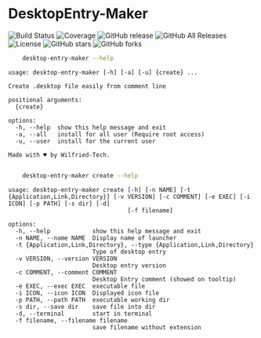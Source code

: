 # DesktopEntry-Maker

![Build Status](https://img.shields.io/travis/Wilfried-Tech/DesktopEntry-Maker.svg)
![Coverage](https://img.shields.io/codecov/c/github/Wilfried-Tech/DesktopEntry-Maker.svg)
![GitHub release](https://img.shields.io/github/release/Wilfried-Tech/DesktopEntry-Maker.svg)
![GitHub All Releases](https://img.shields.io/github/downloads/Wilfried-Tech/DesktopEntry-Maker/total.svg)
![License](https://img.shields.io/github/license/Wilfried-Tech/DesktopEntry-Maker.svg)
![GitHub stars](https://img.shields.io/github/stars/Wilfried-Tech/DesktopEntry-Maker.svg?style=social)
![GitHub forks](https://img.shields.io/github/forks/Wilfried-Tech/DesktopEntry-Maker.svg?style=social)

```bash
    desktop-entry-maker --help
```

```
usage: desktop-entry-maker [-h] [-a] [-u] {create} ...

Create .desktop file easily from comment line

positional arguments:
  {create}

options:
  -h, --help  show this help message and exit
  -a, --all   install for all user (Require root access)
  -u, --user  install for the current user

Made with ♥ by Wilfried-Tech.
               
```


```bash
    desktop-entry-maker create --help
```

```
usage: desktop-entry-maker create [-h] [-n NAME] [-t {Application,Link,Directory}] [-v VERSION] [-c COMMENT] [-e EXEC] [-i ICON] [-p PATH] [-s dir] [-d]
                                  [-f filename]

options:
  -h, --help            show this help message and exit
  -n NAME, --name NAME  Display name of launcher
  -t {Application,Link,Directory}, --type {Application,Link,Directory}
                        Type of desktop entry
  -v VERSION, --version VERSION
                        Desktop entry version
  -c COMMENT, --comment COMMENT
                        Desktop Entry comment (showed on tooltip)
  -e EXEC, --exec EXEC  executable file
  -i ICON, --icon ICON  Displayed icon file
  -p PATH, --path PATH  executable working dir
  -s dir, --save dir    save file into dir
  -d, --terminal        start in terminal
  -f filename, --filename filename   
                        save filename without extension
```
